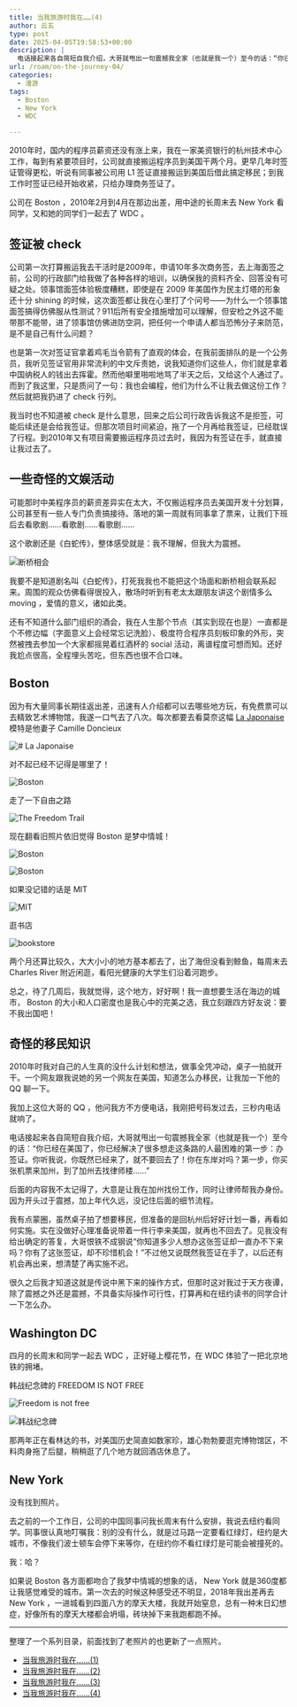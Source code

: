 ```yaml
---
title: 当我旅游时我在……(4)
author: 云五
type: post
date: 2025-04-05T19:58:53+00:00
description: |
  电话接起来各自简短自我介绍，大哥就甩出一句震撼我全家（也就是我一个）至今的话：“你已经在美国了，你已经解决了很多想走这条路的人最困难的第一步：办签证。你听我说，你既然已经来了，就不要回去了！你在东岸对吗？第一步，你买张机票来加州，到了加州去找律师楼……”
url: /roam/on-the-journey-04/
categories:
  - 漫游
tags:
  - Boston
  - New York
  - WDC

---
```



2010年时，国内的程序员薪资还没有涨上来，我在一家美资银行的杭州技术中心工作，每到有紧要项目时，公司就直接搬运程序员到美国干两个月。更早几年时签证管得更松，听说有同事被公司用 L1 签证直接搬运到美国后借此搞定移民；到我工作时签证已经开始收紧，只给办理商务签证了。

公司在 Boston ，2010年2月到4月在那边出差，用中途的长周末去 New York 看同学，又和她的同学们一起去了 WDC 。

## 签证被 check

公司第一次打算搬运我去干活时是2009年，申请10年多次商务签，去上海面签之前，公司的行政部门给我做了各种各样的培训，以确保我的资料齐全、回答没有可疑之处。领事馆面签体验极度糟糕，即使是在 2009 年美国作为民主灯塔的形象还十分 shining 的时候，这次面签都让我在心里打了个问号——为什么一个领事馆面签搞得仿佛服从性测试？911后所有安全措施增加可以理解，但安检之外这不能带那不能带，进了领事馆仿佛进防空洞，把任何一个申请人都当恐怖分子来防范，是不是自己有什么问题？

也是第一次对签证官拿着鸡毛当令箭有了直观的体会，在我前面排队的是一个公务员，我听见签证官用非常流利的中文斥责她，说我知道你们这些人，你们就是拿着中国纳税人的钱出去挥霍。然而他噼里啪啦地骂了半天之后，又给这个人通过了。而到了我这里，只是质问了一句：我也会编程，他们为什么不让我去做这份工作？然后就把我扔进了 check 行列。

我当时也不知道被 check 是什么意思，回来之后公司行政告诉我这不是拒签，可能后续还是会给我签证。但那次项目时间紧迫，拖了一个月再给我签证，已经耽误了行程。到2010年又有项目需要搬运程序员过去时，我因为有签证在手，就直接让我过去了。

## 一些奇怪的文娱活动

可能那时中美程序员的薪资差异实在太大，不仅搬运程序员去美国开发十分划算，公司甚至有一些人专门负责搞接待。落地的第一周就有同事拿了票来，让我们下班后去看歌剧……看歌剧……看歌剧……

这个歌剧还是《白蛇传》，整体感受就是：我不理解，但我大为震撼。

![断桥相会](https://media.go5.dev/go5media/media_attachments/files/114/286/721/063/225/824/original/df20e6d390768e85.jpeg)

我要不是知道剧名叫《白蛇传》，打死我我也不能把这个场面和断桥相会联系起来。周围的观众仿佛看得很投入，散场时听到有老太太跟朋友讲这个剧情多么 moving ，爱情的意义，诸如此类。

还有不知道什么部门组织的酒会，我在人生那个节点（其实到现在也是）一直都是个不修边幅（字面意义上会经常忘记洗脸）、极度符合程序员刻板印象的外形，突然被拽去参加一个大家都摇晃着红酒杯的 social 活动，离谱程度可想而知。还好我尬点很高，全程埋头苦吃，但东西也很不合口味。

## Boston 

因为有大量同事长期往返出差，迅速有人介绍都可以去哪些地方玩，有免费票可以去精致艺术博物馆，我遂一口气去了八次。每次都要去看莫奈这幅 <a href='https://en.wikipedia.org/wiki/La_Japonaise_(painting)' target='_blank'>La Japonaise</a> 模特是他妻子 Camille Doncieux

![# _La Japonaise_](https://media.go5.dev/go5media/media_attachments/files/114/286/917/689/333/333/original/6a54f676267a06fb.jpeg)

对不起已经不记得是哪里了！

![Boston](https://media.go5.dev/go5media/media_attachments/files/114/286/899/295/655/275/original/d21dd3bffad72411.jpeg)

走了一下自由之路

![The Freedom Trail](https://media.go5.dev/go5media/media_attachments/files/114/286/908/226/522/567/original/53d60b5a3d2a29dd.jpg)


现在翻看旧照片依旧觉得 Boston 是梦中情城！

![Boston](https://media.go5.dev/go5media/media_attachments/files/114/286/907/086/772/657/original/441f334ee406ac86.jpeg)

![Boston](https://media.go5.dev/go5media/media_attachments/files/114/286/916/410/444/104/original/c1c9eb0fbcbddaa8.jpeg)

如果没记错的话是 MIT

![MIT](https://media.go5.dev/go5media/media_attachments/files/114/286/915/330/914/090/original/ab628679d044117c.jpeg)

逛书店

![bookstore](https://media.go5.dev/go5media/media_attachments/files/114/286/913/922/695/392/original/356badbe97da1dd1.jpeg)


两个月还算比较久，大大小小的地方基本都去了，出了海但没看到鲸鱼，每周末去 Charles River 附近闲逛，看阳光健康的大学生们沿着河跑步。

总之，待了几周后，我就觉得，这个地方，好好啊！我一直想要生活在海边的城市， Boston 的大小和人口密度也是我心中的完美之选，我立刻跟四方好友说：要不我出国吧！

## 奇怪的移民知识

2010年时我对自己的人生真的没什么计划和想法，做事全凭冲动，桌子一拍就开干。一个网友跟我说她的另一个网友在美国，知道怎么办移民，让我加一下他的 QQ 聊一下。

我加上这位大哥的 QQ ，他问我方不方便电话，我刚把号码发过去，三秒内电话就响了。

电话接起来各自简短自我介绍，大哥就甩出一句震撼我全家（也就是我一个）至今的话：“你已经在美国了，你已经解决了很多想走这条路的人最困难的第一步：办签证。你听我说，你既然已经来了，就不要回去了！你在东岸对吗？第一步，你买张机票来加州，到了加州去找律师楼……”

后面的内容我不太记得了，大意是让我在加州找份工作，同时让律师帮我办身份。因为开头过于震撼，加上年代久远，没记住后面的细节流程。

我有点蒙圈，虽然桌子拍了想要移民，但准备的是回杭州后好好计划一番，再看如何实施。实在没做好心理准备说带着一件行李来美国，就再也不回去了。见我没有给出确定的答复，大哥恨铁不成钢说“你知道多少人想办这张签证却一直办不下来吗？你有了这张签证，却不珍惜机会！”不过他又说既然我签证在手了，以后还有机会再出来，想清楚了再实施不迟。

很久之后我才知道这就是传说中黑下来的操作方式，但那时这对我过于天方夜谭，除了震撼之外还是震撼，不具备实际操作可行性，打算再和在纽约读书的同学合计一下怎么办。

## Washington DC

四月的长周末和同学一起去 WDC ，正好碰上樱花节，在 WDC 体验了一把北京地铁的拥堵。

韩战纪念碑的 FREEDOM IS NOT FREE

![Freedom is not free](https://media.go5.dev/go5media/media_attachments/files/114/286/689/525/762/402/original/ec0c255cb3389397.jpeg)


![韩战纪念碑](https://media.go5.dev/go5media/media_attachments/files/114/286/689/513/739/896/original/1585a2ea82a2ac60.jpeg)


那两年正在看林达的书，对美国历史简直如数家珍，雄心勃勃要逛完博物馆区，不料肉身拖了后腿，稍稍逛了几个地方就回酒店休息了。


## New York

没有找到照片。

去之前的一个工作日，公司的中国同事问我长周末有什么安排，我说去纽约看同学。同事很认真地叮嘱我：别的没有什么，就是过马路一定要看红绿灯，纽约是大城市，不像我们波士顿车会停下来等你，在纽约你不看红绿灯是可能会被撞死的。

我：哈？

如果说 Boston 各方面都吻合了我梦中情城的想象的话， New York 就是360度都让我感觉难受的城市。第一次去的时候这种感受还不明显，2018年我出差再去 New York ，一进城看到四面八方的摩天大楼，我就开始窒息，总有一种末日幻想症，好像所有的摩天大楼都会坍塌，砖块掉下来我跑都跑不掉。




----

整理了一个系列目录，前面找到了老照片的也更新了一点照片。

- [当我旅游时我在……(1)](/roam/on-the-journey-01/)
- [当我旅游时我在……(2)](/roam/on-the-journey-02/)
- [当我旅游时我在……(3)](/roam/on-the-journey-03/)
- [当我旅游时我在……(4)](/roam/on-the-journey-04/)






